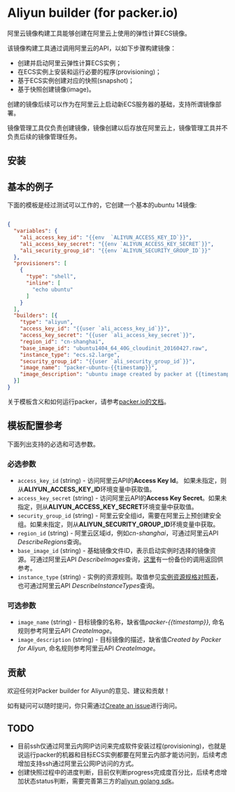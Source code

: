 # Aliyun builder (for packer.io)

阿里云镜像构建工具能够创建在阿里云上使用的弹性计算ECS镜像。 

该镜像构建工具通过调用阿里云的API，以如下步骤构建镜像：

* 创建并启动阿里云弹性计算ECS实例；
* 在ECS实例上安装和运行必要的程序(provisioning)；
* 基于ECS实例创建对应的快照(snapshot)；
* 基于快照创建镜像(image)。

创建的镜像后续可以作为在阿里云上启动新ECS服务器的基础，支持所谓镜像部署。

镜像管理工具仅负责创建镜像，镜像创建以后存放在阿里云上，镜像管理工具并不负责后续的镜像管理任务。

## 安装


## 基本的例子

下面的模板是经过测试可以工作的，它创建一个基本的ubuntu 14镜像:

```JSON

{
  "variables": {
    "ali_access_key_id": "{{env  `ALIYUN_ACCESS_KEY_ID`}}",
    "ali_access_key_secret": "{{env `ALIYUN_ACCESS_KEY_SECRET`}}",
    "ali_security_group_id": "{{env `ALIYUN_SECURITY_GROUP_ID`}}"
  },
  "provisioners": [
    {
      "type": "shell",
      "inline": [
        "echo ubuntu"
      ]
    }
  ],
  "builders": [{
    "type": "aliyun",
    "access_key_id": "{{user `ali_access_key_id`}}",
    "access_key_secret": "{{user `ali_access_key_secret`}}",
    "region_id": "cn-shanghai",
    "base_image_id": "ubuntu1404_64_40G_cloudinit_20160427.raw",
    "instance_type": "ecs.s2.large",
    "security_group_id": "{{user `ali_security_group_id`}}",
    "image_name": "packer-ubuntu-{{timestamp}}",
    "image_description": "ubuntu image created by packer at {{timestamp}}"
  }]
}

```

关于模板含义和如何运行packer，请参考[packer.io的文档](https://www.packer.io/docs/)。

## 模板配置参考

下面列出支持的必选和可选参数。

### 必选参数

* `access_key_id` (string) - 访问阿里云API的**Access Key Id**。 如果未指定，则从**ALIYUN_ACCESS_KEY_ID**环境变量中获取值。
* `access_key_secret` (string) - 访问阿里云API的**Access Key Secret**。如果未指定，则从**ALIYUN_ACCESS_KEY_SECRET**环境变量中获取值。
* `security_group_id` (string) - 阿里云安全组id，需要在阿里云上预创建安全组。如果未指定，则从**ALIYUN_SECURITY_GROUP_ID**环境变量中获取。
* `region_id` (string) - 阿里云区域id，例如*cn-shanghai*，可通过阿里云API *DescribeRegions*查询。
* `base_image_id` (string) - 基础镜像文件ID，表示启动实例时选择的镜像资源。可通过阿里云API *DescribeImages*查询，[这里](examples/ali_base_image.txt)有一份备份的调用返回供参考。
* `instance_type` (string) - 实例的资源规则。取值参见[实例资源规格对照表](https://help.aliyun.com/document_detail/25685.html?spm=5176.doc25499.2.5.HgFKqE)，也可通过阿里云API *DescribeInstanceTypes*查询。

### 可选参数

* `image_name` (string) - 目标镜像的名称，缺省值*packer-{{timestamp}}*, 命名规则参考阿里云API *CreateImage*。
* `image_description` (string) - 目标镜像的描述，缺省值*Created by Packer for Aliyun*, 命名规则参考阿里云API *CreateImage*。

## 贡献

欢迎任何对Packer builder for Aliyun的意见、建议和贡献！

如有疑问可以随时提问，你只需通过[Create an issue](https://github.com/archcentric/packer-builder-aliyun/issues)进行询问。

## TODO
* 目前ssh仅通过阿里云内网IP访问来完成软件安装过程(provisioning)，也就是说运行packer的机器和目标ECS实例都要在阿里云内部才能访问到，后续考虑增加支持ssh通过阿里云公网IP访问的方式。
* 创建快照过程中的进度判断，目前仅判断progress完成度百分比，后续考虑增加状态status判断，需要完善第三方的[aliyun golang sdk](https://github.com/denverdino/aliyungo)。


